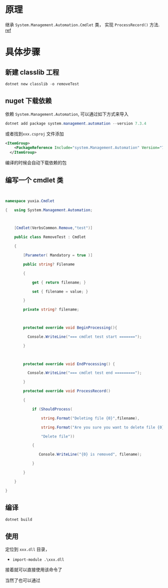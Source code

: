 # 原理

继承 `System.Management.Automation.Cmdlet` 类， 实现 `ProcessRecord()` 方法. [ref](https://learn.microsoft.com/zh-cn/powershell/scripting/developer/windows-powershell?view=powershell-7.2)

# 具体步骤

## 新建 classlib 工程

```powershell
dotnet new classlib -o removeTest
```

## nuget 下载依赖

依赖 `System.Management.Automation`, 可以通过如下方式来导入

```powershell
dotnet add package system.management.automation --version 7.3.4
```

或者找到`xxx.csproj` 文件添加

```xml
<ItemGroup>
    <PackageReference Include="system.Management.Automation" Version="7.3.4" />
  </ItemGroup>
```

编译的时候会自动下载依赖的包

## 编写一个 cmdlet 类

```c#
  

namespace yuxia.Cmdlet

{   using System.Management.Automation;

  

    [Cmdlet(VerbsCommon.Remove,"test")]

    public class RemoveTest : Cmdlet

    {

        [Parameter( Mandatory = true )]

        public string? Filename

        {

            get { return filename; }

            set { filename = value; }

        }

        private string? filename;

  

        protected override void BeginProcessing(){

          Console.WriteLine("=== cmdlet test start =======");

        }

  

        protected override void EndProcessing() {

          Console.WriteLine("=== cmdlet test end =========");

        }

        protected override void ProcessRecord()

        {

            if (ShouldProcess(

                string.Format("Deleting file {0}",filename),

                string.Format("Are you sure you want to delete file {0}?", filename),

                "Delete file"))

            {

               Console.WriteLine("{0} is removed", filename);

            }

        }

    }

}
```

## 编译

```powershell
dotnet build
```

## 使用

定位到 `xxx.dll` 目录， 

- `import-module .\xxx.dll`

接着就可以直接使用该命令了

当然了也可以通过